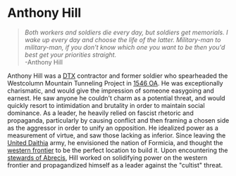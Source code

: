 # Anthony Hill

> *Both workers and soldiers die every day, but soldiers get memorials. I wake up every day and choose the life of the latter. Military-man to military-man, if you don't know which one you want to be then you'd best get your priorities straight.*  
> -Anthony Hill

Anthony Hill was a [DTX](../groups/dtx.md) contractor and former soldier who spearheaded the Westcolumn Mountain Tunneling Project in [1546 OA](../calendar.md#reckoning). He was exceptionally charismatic, and would give the impression of someone easygoing and earnest. He saw anyone he couldn't charm as a potential threat, and would quickly resort to intimidation and brutality in order to maintain social dominance. As a leader, he heavily relied on fascist rhetoric and propaganda, particularly by causing conflict and then framing a chosen side as the aggressor in order to unify an opposition. He idealized power as a measurement of virtue, and saw those lacking as inferior. Since leaving the [United Daithia](../nations/united-daithia.md) army, he envisioned the nation of Formicia, and thought the [western frontier](../continents/daithia.md#western-frontier) to be the perfect location to build it. Upon encountering the [stewards of Abrecis](../groups/stewards.md), Hill worked on solidifying power on the western frontier and propagandized himself as a leader against the "cultist" threat.